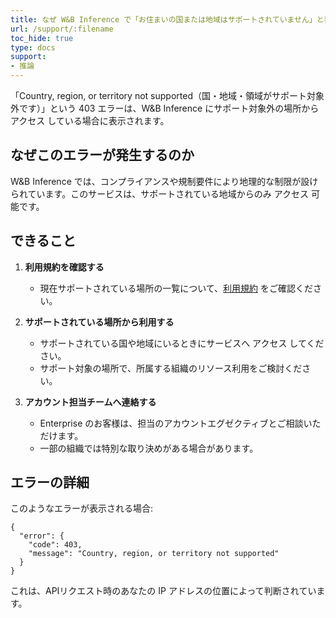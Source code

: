 ```yaml
---
title: なぜ W&B Inference で「お住まいの国または地域はサポートされていません」と表示されるのですか？
url: /support/:filename
toc_hide: true
type: docs
support:
- 推論
---
```


「Country, region, or territory not supported（国・地域・領域がサポート対象外です）」という 403 エラーは、W&B Inference にサポート対象外の場所から アクセス している場合に表示されます。

## なぜこのエラーが発生するのか

W&B Inference では、コンプライアンスや規制要件により地理的な制限が設けられています。このサービスは、サポートされている地域からのみ アクセス 可能です。

## できること

1. **利用規約を確認する**
   - 現在サポートされている場所の一覧について、[利用規約](https://docs.coreweave.com/docs/policies/terms-of-service/terms-of-use#geographic-restrictions) をご確認ください。

2. **サポートされている場所から利用する**
   - サポートされている国や地域にいるときにサービスへ アクセス してください。
   - サポート対象の場所で、所属する組織のリソース利用をご検討ください。

3. **アカウント担当チームへ連絡する**
   - Enterprise のお客様は、担当のアカウントエグゼクティブとご相談いただけます。
   - 一部の組織では特別な取り決めがある場合があります。

## エラーの詳細

このようなエラーが表示される場合:

```
{
  "error": {
    "code": 403,
    "message": "Country, region, or territory not supported"
  }
}
```

これは、APIリクエスト時のあなたの IP アドレスの位置によって判断されています。